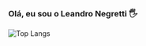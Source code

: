 ### Olá, eu sou o Leandro Negretti  🖐️

![Top Langs](https://github-readme-stats.vercel.app/api/top-langs/?username=LeandroNegretti&hide_progress=true)
